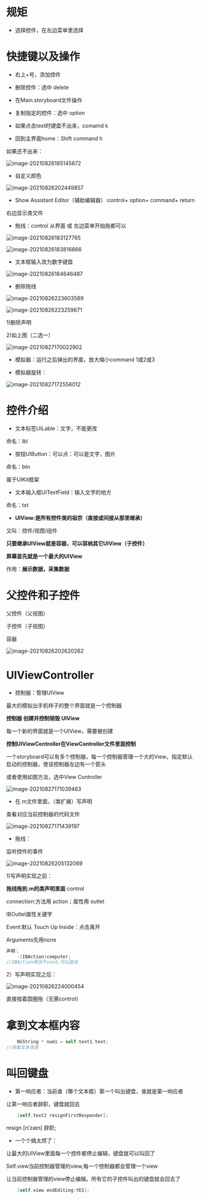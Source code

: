 # 规矩

- 选择控件，在左边菜单里选择

# 快捷键以及操作

- 右上+号，添加控件

- 删除控件：选中 delete

- 在Main.storyboard文件操作

- 复制指定的控件：选中 option

- 如果点击text时键盘不出来，comamd k

- 回到主界面home：Shift command h

如果还不出来：

![image-20210826185145872](%E7%AC%AC%E4%B8%80%E4%B8%AAiOS%E7%A8%8B%E5%BA%8F.assets/image-20210826185145872.png)

- 自定义颜色

![image-20210826202449857](%E7%AC%AC%E4%B8%80%E4%B8%AAiOS%E7%A8%8B%E5%BA%8F.assets/image-20210826202449857.png)

- Show Assistant Editor（辅助编辑器）:control+ option+ command+ return

右边显示类文件

- 拖线：control 从界面 或 左边菜单开始拖都可以

![image-20210826183127765](%E7%AC%AC%E4%B8%80%E4%B8%AAiOS%E7%A8%8B%E5%BA%8F.assets/image-20210826183127765.png)

![image-20210826183816866](%E7%AC%AC%E4%B8%80%E4%B8%AAiOS%E7%A8%8B%E5%BA%8F.assets/image-20210826183816866.png)

- 文本框输入改为数字键盘

![image-20210826184646487](%E7%AC%AC%E4%B8%80%E4%B8%AAiOS%E7%A8%8B%E5%BA%8F.assets/image-20210826184646487.png)

- 删除拖线

![image-20210826223603589](%E7%AC%AC%E4%B8%80%E4%B8%AAiOS%E7%A8%8B%E5%BA%8F.assets/image-20210826223603589.png)

![image-20210826223259671](%E7%AC%AC%E4%B8%80%E4%B8%AAiOS%E7%A8%8B%E5%BA%8F.assets/image-20210826223259671.png)

1)删除声明

2)如上图（二选一）

![image-20210827170022902](%E7%AC%AC%E4%B8%80%E4%B8%AAiOS%E7%A8%8B%E5%BA%8F.assets/image-20210827170022902.png)

- 模拟器：运行之后弹出的界面，放大缩小command 1或2或3

- 模拟器旋转：

![image-20210827172556012](%E7%AC%AC%E4%B8%80%E4%B8%AAiOS%E7%A8%8B%E5%BA%8F.assets/image-20210827172556012.png)

# 控件介绍

- 文本标签UILable：文字，不能更改

命名：lbl

- 按钮UIButton：可以点：可以是文字，图片

命名：btn 

属于UIKit框架

- 文本输入框UITextField：输入文字的地方

命名：txt

- **UIView:是所有控件类的祖宗（直接或间接从那里继承）**

又叫：控件/视图/组件

**只要继承UIView就是容器，可以容纳其它UIView（子控件）**

**屏幕首先就是一个最大的UIView**

作用：**展示数据，采集数据**

# 父控件和子控件

父控件（父视图）

子控件（子视图）

容器

![image-20210826202620262](%E7%AC%AC%E4%B8%80%E4%B8%AAiOS%E7%A8%8B%E5%BA%8F.assets/image-20210826202620262.png)

# UIViewController

- 控制器：管理UIView

最大的模拟出手机样子的整个界面就是一个控制器

**控制器 创建并控制销毁 UIView**

每一个新的界面就是一个UIView，需要被创建

**控制UIViewController在ViewController文件里面控制**

一个storyboard可以有多个控制器，每一个控制器管理一个大的View，指定默认启动的控制器，使该控制器左边有一个箭头

或者使用如图方法，选中View Controller

![image-20210827171039463](%E7%AC%AC%E4%B8%80%E4%B8%AAiOS%E7%A8%8B%E5%BA%8F.assets/image-20210827171039463.png)

- 在.m文件里面，（类扩展）写声明

查看对应当前控制器的代码文件

![image-20210827171439197](%E7%AC%AC%E4%B8%80%E4%B8%AAiOS%E7%A8%8B%E5%BA%8F.assets/image-20210827171439197.png)

- 拖线：

监听控件的事件

![image-20210826205132069](%E7%AC%AC%E4%B8%80%E4%B8%AAiOS%E7%A8%8B%E5%BA%8F.assets/image-20210826205132069.png)

1)写声明实现之前：

**拖线拖到.m的类声明里面** control

connection:方法用 action；属性用 outlet

IBOutlet属性关键字

Event:默认 Touch Up Inside：点击离开

Arguments先用none

```objective-c
声明：
    -(IBAction)computer;
//IBAction相当于void,可以连线
```

2）写声明实现之后：

![image-20210826224000454](%E7%AC%AC%E4%B8%80%E4%B8%AAiOS%E7%A8%8B%E5%BA%8F.assets/image-20210826224000454.png)

直接按着圆圈拖（无需control）

# 拿到文本框内容

```objective-c
    NSString * num1 = self.text1.text;
//获取文本信息
```

# 叫回键盘

- 第一响应者：当前谁（哪个文本框）第一个叫出键盘，谁就是第一响应者

让第一响应者辞职，键盘就回去

```objective-c
    [self.text2 resignFirstResponder];
```

resign  [rɪˈzaɪn] 辞职;

- 一个个搞太烦了：

让最大的UIView里面每一个控件都停止编辑，键盘就可以叫回了

Self.view当前控制器管理的view,每一个控制器都会管理一个view

让当前控制器管理的view停止编辑，所有它的子控件叫出的键盘就会回去了

```objective-c
    [self.view endEditing:YES];
```

